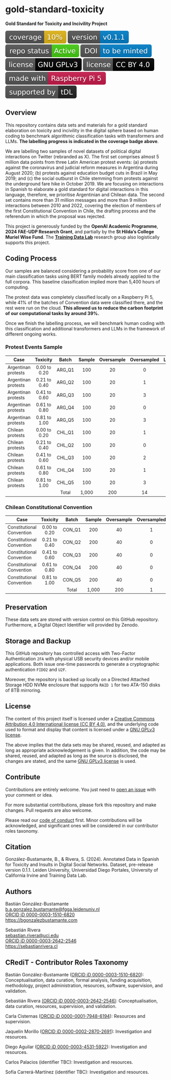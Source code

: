 # gold-standard-toxicity
**Gold Standard for Toxicity and Incivility Project**

[![Coverage](https://raw.githubusercontent.com/training-datalab/gold-standard-toxicity/main/badges/coverage_10.svg)](https://github.com/training-datalab/gold-standard-toxicity/tree/main/data/raw) [![Version](https://raw.githubusercontent.com/training-datalab/gold-standard-toxicity/main/badges/v_0_1_1.svg)](CHANGELOG.md) [![Project Status: Active – The project has reached a stable, usable state and is being actively developed.](https://raw.githubusercontent.com/training-datalab/gold-standard-toxicity/master/badges/active.svg)](STATUS.md) [![DOI](https://raw.githubusercontent.com/training-datalab/gold-standard-toxicity/main/badges/doi_to_be_minted.svg)](https://zenodo.org/communities/tdl/) [![License](https://raw.githubusercontent.com/training-datalab/gold-standard-toxicity/main/badges/gnu.svg)](LICENSE-GPL.md) [![License](https://raw.githubusercontent.com/training-datalab/gold-standard-toxicity/main/badges/cc_by_4_0.svg)](LICENSE-CC.md) [![Raspberry](https://raw.githubusercontent.com/training-datalab/gold-standard-toxicity/main/badges/rpi5.svg)](https://www.raspberrypi.com/) [![tDL](https://raw.githubusercontent.com/training-datalab/gold-standard-toxicity/main/badges/tDL.svg)](https://training-datalab.com/)

## Overview

This repository contains data sets and materials for a gold standard elaboration on toxicity and incivility in the digital sphere based on human coding to benchmark algorithmic classification tasks with transformers and LLMs. **The labelling progress is indicated in the coverage badge above**.

We are labelling two samples of novel datasets of political digital interactions on Twitter (rebranded as X). The first set comprises almost 5 million data points from three Latin American protest events: (a) protests against the coronavirus and judicial reform measures in Argentina during August 2020; (b) protests against education budget cuts in Brazil in May 2019; and (c) the social outburst in Chile stemming from protests against the underground fare hike in October 2019. We are focusing on interactions in Spanish to elaborate a gold standard for digital interactions in this language, therefore, we prioritise Argentinian and Chilean data. The second set contains more than 31 million messages and more than 9 million interactions between 2010 and 2022, covering the election of members of the first Constitutional Convention in Chile, the drafting process and the referendum in which the proposal was rejected.

This project is generously funded by the **OpenAI Academic Programme**, **2024 FAE-UDP Research Grant**, and partially by the **St Hilda’s College Muriel Wise Fund**. The [**Training Data Lab**](https://training-datalab.com/) research group also logistically supports this project.

## Coding Process

Our samples are balanced considering a probability score from one of our main classification tasks using BERT family models already applied to the full corpora. This baseline classification implied more than 5,400 hours of computing.

The protest data was completely classified locally on a Raspberry Pi 5, while 41% of the batches of Convention data were classified there, and the rest were run on the cloud. **This allowed us to reduce the carbon footprint of our computational tasks by around 39%.**

Once we finish the labelling process, we will benchmark human coding with this classification and additional transformers and LLMs in the framework of different ongoing works.

### Protest Events Sample

| Case                |   Toxicity   | Batch  | Sample | Oversample | Oversampled |      Labelbox      | Priority |
| ------------------- | :----------: | :----: | :----: | :--------: | :---------: | :----------------: | :------: |
| Argentinan protests | 0.00 to 0.20 | ARG_Q1 |  100   |     20     |      0      | :white_check_mark: |    2     |
| Argentinan protests | 0.21 to 0.40 | ARG_Q2 |  100   |     20     |      1      | :white_check_mark: |    3     |
| Argentinan protests | 0.41 to 0.60 | ARG_Q3 |  100   |     20     |      3      | :white_check_mark: |    4     |
| Argentinan protests | 0.61 to 0.80 | ARG_Q4 |  100   |     20     |      0      | :white_check_mark: |    3     |
| Argentinan protests | 0.81 to 1.00 | ARG_Q5 |  100   |     20     |      3      | :white_check_mark: |    2     |
| Chilean protests    | 0.00 to 0.20 | CHL_Q1 |  100   |     20     |      1      | :white_check_mark: |    1     |
| Chilean protests    | 0.21 to 0.40 | CHL_Q2 |  100   |     20     |      0      | :white_check_mark: |    2     |
| Chilean protests    | 0.41 to 0.60 | CHL_Q3 |  100   |     20     |      2      | :white_check_mark: |    3     |
| Chilean protests    | 0.61 to 0.80 | CHL_Q4 |  100   |     20     |      1      | :white_check_mark: |    2     |
| Chilean protests    | 0.81 to 1.00 | CHL_Q5 |  100   |     20     |      3      | :white_check_mark: |    1     |
|                     |              | Total  | 1,000  |    200     |     14      |                    |          |

### Chilean Constitutional Convention

| Case                      |   Toxicity   | Batch  | Sample | Oversample | Oversampled |      Labelbox      | Priority |
| ------------------------- | :----------: | :----: | :----: | :--------: | :---------: | :----------------: | :------: |
| Constitutional Convention | 0.00 to 0.20 | CON_Q1 |  200   |     40     |      1      | :white_check_mark: |    3     |
| Constitutional Convention | 0.21 to 0.40 | CON_Q2 |  200   |     40     |      0      | :white_check_mark: |    4     |
| Constitutional Convention | 0.41 to 0.60 | CON_Q3 |  200   |     40     |      0      | :white_check_mark: |    5     |
| Constitutional Convention | 0.61 to 0.80 | CON_Q4 |  200   |     40     |      0      | :white_check_mark: |    4     |
| Constitutional Convention | 0.81 to 1.00 | CON_Q5 |  200   |     40     |      0      | :white_check_mark: |    3     |
|                           |              | Total  | 1,000  |    200     |      1      |                    |          |

## Preservation

These data sets are stored with version control on this GitHub repository. Furthermore, a Digital Object Identifier will provided by Zenodo.

## Storage and Backup

This GitHub repository has controlled access with Two-Factor Authentication `2FA` with physical USB security devices and/or mobile applications. Both issue one-time passwords to generate a cryptographic authentication `FIDO2` and `U2F`.

Moreover, the repository is backed up locally on a Directed Attached Storage HDD NVMe enclosure that supports `RAID 1` for two ATA-150 disks of 8TB mirroring.

## License

The content of this project itself is licensed under a [Creative Commons Attribution 4.0 International license (CC BY 4.0)](LICENSE-CC.md), and the underlying code used to format and display that content is licensed under a [GNU GPLv3 license](LICENSE-GPL.md).

The above implies that the data sets may be shared, reused, and adapted as long as appropriate acknowledgement is given. In addition, the code may be shared, reused, and adapted as long as the source is disclosed, the changes are stated, and the same [GNU GPLv3 license](LICENSE-GPL.md) is used.

## Contribute

Contributions are entirely welcome. You just need to [open an issue](https://github.com/training-datalab/gold-standard-toxicity/issues/new) with your comment or idea.

For more substantial contributions, please fork this repository and make changes. Pull requests are also welcome.

Please read our [code of conduct](CODE_OF_CONDUCT.md) first. Minor contributions will be acknowledged, and significant ones will be considered in our contributor roles taxonomy.

## Citation

González-Bustamante, B., & Rivera, S. (2024). Annotated Data in Spanish for Toxicity and Insults in Digital Social Networks. Dataset, pre-release version 0.1.1. Leiden University, Universidad Diego Portales, University of California Irvine and Training Data Lab.

## Authors

Bastián González-Bustamante \
b.a.gonzalez.bustamante@fgga.leidenuniv.nl \
[ORCID iD 0000-0003-1510-6820](https://orcid.org/0000-0003-1510-6820) \
https://bgonzalezbustamante.com

Sebastián Rivera \
sebastian.rivera@uci.edu \
[ORCID iD 0000-0003-2642-2546](https://orcid.org/0000-0003-2642-2546) \
https://sebastianrivera.cl

## CRediT - Contributor Roles Taxonomy

Bastián González-Bustamante ([ORCID iD 0000-0003-1510-6820](https://orcid.org/0000-0003-1510-6820)): Conceptualisation, data curation, formal analysis, funding acquisition, methodology, project administration, resources, software, supervision, and validation.

Sebastián Rivera [(ORCID iD 0000-0003-2642-2546)](https://orcid.org/0000-0003-2642-2546): Conceptualisation, data curation, resources, supervision, and validation.

Carla Cisternas ([ORCID iD 0000-0001-7948-6194](https://orcid.org/0000-0001-7948-6194)): Resources and supervision.

Jaquelin Morillo ([ORCID iD 0000-0002-2870-2691](https://orcid.org/0000-0002-2870-2691)): Investigation and resources.

Diego Aguilar ([ORCID iD 0000-0003-4531-5922](https://orcid.org/0000-0003-4531-5922)): Investigation and resources.

Carlos Palacios (identifier TBC): Investigation and resources.

Sofía Carrerá-Martínez (identifier TBC): Investigation and resources.
